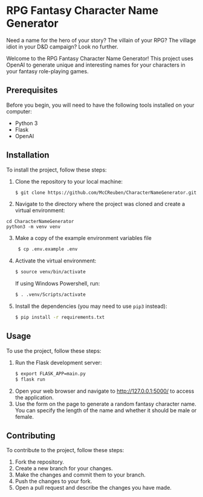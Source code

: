 # RPG Fantasy Character Name Generator

Need a name for the hero of your story? The villain of your RPG? The village idiot in your D&amp;D campaign? Look no further.

Welcome to the RPG Fantasy Character Name Generator! This project uses OpenAI to generate unique and interesting names for your characters in your fantasy role-playing games. 

## Prerequisites

Before you begin, you will need to have the following tools installed on your computer:

- Python 3
- Flask
- OpenAI

## Installation

To install the project, follow these steps:

1. Clone the repository to your local machine:
    ```bash
    $ git clone https://github.com/McCReuben/CharacterNameGenerator.git
    ```

2. Navigate to the directory where the project was cloned and create a virtual environment:
```
cd CharacterNameGenerator
python3 -m venv venv
```

3. Make a copy of the example environment variables file
   ```bash
    $ cp .env.example .env
   ```

4. Activate the virtual environment:
    ```bash
    $ source venv/bin/activate
    ```

    If using Windows Powershell, run:
    ```bash
    $ . .venv/Scripts/activate
    ```

5. Install the dependencies (you may need to use `pip3` instead):
    ```bash
    $ pip install -r requirements.txt
    ```


## Usage

To use the project, follow these steps:

1. Run the Flask development server:
    ```bash
    $ export FLASK_APP=main.py
    $ flask run
    ```
2. Open your web browser and navigate to http://127.0.0.1:5000/ to access the application.
3. Use the form on the page to generate a random fantasy character name. You can specify the length of the name and whether it should be male or female.

## Contributing

To contribute to the project, follow these steps:

1. Fork the repository.
2. Create a new branch for your changes.
3. Make the changes and commit them to your branch.
4. Push the changes to your fork.
5. Open a pull request and describe the changes you have made.
